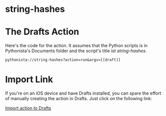 ﻿string-hashes
=========================

# The Drafts Action

Here's the code for the action. It assumes that the Python scripts is in Pythonista's Documents folder and the script's title ist *string-hashes*.

    pythonista://string-hashes?action=run&argv=[[draft]]
	
# Import Link

If you're on an iOS device and have Drafts installed, you can spare the effort of manually creating the action in Drafts. Just click on the following link:

[Import action to Drafts](drafts://x-callback-url/import_action?type=URL&name=String%20Hashes&url=pythonista%3A%2F%2Fstring-hashes%3Faction%3Drun%26argv%3D%5B%5Bdraft%5D%5D)
